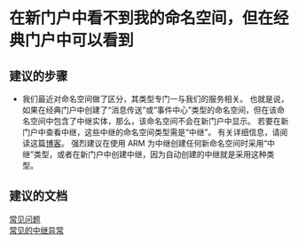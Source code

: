 <properties 
    pageTitle="Why can't I view my namespace in the portal?" 
    description="为何在门户中看不到我的命名空间？" 
    service="microsoft.relay"
    resource="namespaces"
    authors="jtaubensee"
    displayOrder="1"
    selfHelpType="resource"
    supportTopicIds=""
    resourceTags="" 
    productPesIds="16123"
    cloudEnvironments="public" 
/>


# <a name="i-cant-view-my-namespace-here-in-the-portal-but-i-can-see-it-in-the-classic-portal"></a>在新门户中看不到我的命名空间，但在经典门户中可以看到

## <a name="recommended-steps"></a>**建议的步骤**
* 我们最近对命名空间做了区分，其类型专门一与我们的服务相关。 也就是说，如果在经典门户中创建了“消息传送”或“事件中心”类型的命名空间，但在该命名空间中包含了中继实体，那么，该命名空间不会在新门户中显示。 若要在新门户中查看中继，这些中继的命名空间类型需是“中继”。 有关详细信息，请阅读这篇[博客](https://blogs.msdn.microsoft.com/servicebus/2016/09/14/azure-service-bus-messaging-relay-and-event-hubs-namespace-separation/)。 强烈建议在使用 ARM 为中继创建任何新命名空间时采用“中继”类型，或者在新门户中创建中继，因为自动创建的中继就是采用这种类型。

## <a name="recommended-documents"></a>**建议的文档**
[常见问题](https://azure.microsoft.com/documentation/articles/relay-faq)<br>
[常见的中继异常](https://azure.microsoft.com/documentation/articles/relay-exceptions)


<!--HONumber=Nov16_HO1-->


